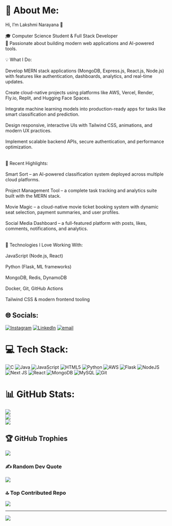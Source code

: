 # 💫 About Me:
Hi, I’m  Lakshmi Narayana 👋<br><br>🎓 Computer Science Student & Full Stack Developer<br>🚀 Passionate about building modern web applications and AI-powered tools.<br><br>💡 What I Do:<br><br>Develop MERN stack applications (MongoDB, Express.js, React.js, Node.js) with features like authentication, dashboards, analytics, and real-time updates.<br><br>Create cloud-native projects using platforms like AWS, Vercel, Render, Fly.io, Replit, and Hugging Face Spaces.<br><br>Integrate machine learning models into production-ready apps for tasks like smart classification and prediction.<br><br>Design responsive, interactive UIs with Tailwind CSS, animations, and modern UX practices.<br><br>Implement scalable backend APIs, secure authentication, and performance optimization.<br><br><br>🌟 Recent Highlights:<br><br>Smart Sort – an AI-powered classification system deployed across multiple cloud platforms.<br><br>Project Management Tool – a complete task tracking and analytics suite built with the MERN stack.<br><br>Movie Magic – a cloud-native movie ticket booking system with dynamic seat selection, payment summaries, and user profiles.<br><br>Social Media Dashboard – a full-featured platform with posts, likes, comments, notifications, and analytics.<br><br><br>🔧 Technologies I Love Working With:<br><br>JavaScript (Node.js, React)<br><br>Python (Flask, ML frameworks)<br><br>MongoDB, Redis, DynamoDB<br><br>Docker, Git, GitHub Actions<br><br>Tailwind CSS & modern frontend tooling<br>


## 🌐 Socials:
[![Instagram](https://img.shields.io/badge/Instagram-%23E4405F.svg?logo=Instagram&logoColor=white)](https://instagram.com/vamsi_sangaraju) [![LinkedIn](https://img.shields.io/badge/LinkedIn-%230077B5.svg?logo=linkedin&logoColor=white)](https://www.linkedin.com/in/lakshmi-narayana-sangaraju-a814472b6/) [![email](https://img.shields.io/badge/Email-D14836?logo=gmail&logoColor=white)](mailto:sangarajuvamsi6@gmail.com) 

# 💻 Tech Stack:
![C](https://img.shields.io/badge/c-%2300599C.svg?style=plastic&logo=c&logoColor=white) ![Java](https://img.shields.io/badge/java-%23ED8B00.svg?style=plastic&logo=openjdk&logoColor=white) ![JavaScript](https://img.shields.io/badge/javascript-%23323330.svg?style=plastic&logo=javascript&logoColor=%23F7DF1E) ![HTML5](https://img.shields.io/badge/html5-%23E34F26.svg?style=plastic&logo=html5&logoColor=white) ![Python](https://img.shields.io/badge/python-3670A0?style=plastic&logo=python&logoColor=ffdd54) ![AWS](https://img.shields.io/badge/AWS-%23FF9900.svg?style=plastic&logo=amazon-aws&logoColor=white) ![Flask](https://img.shields.io/badge/flask-%23000.svg?style=plastic&logo=flask&logoColor=white) ![NodeJS](https://img.shields.io/badge/node.js-6DA55F?style=plastic&logo=node.js&logoColor=white) ![Next JS](https://img.shields.io/badge/Next-black?style=plastic&logo=next.js&logoColor=white) ![React](https://img.shields.io/badge/react-%2320232a.svg?style=plastic&logo=react&logoColor=%2361DAFB) ![MongoDB](https://img.shields.io/badge/MongoDB-%234ea94b.svg?style=plastic&logo=mongodb&logoColor=white) ![MySQL](https://img.shields.io/badge/mysql-4479A1.svg?style=plastic&logo=mysql&logoColor=white) ![Git](https://img.shields.io/badge/git-%23F05033.svg?style=plastic&logo=git&logoColor=white)
# 📊 GitHub Stats:
![](https://github-readme-stats.vercel.app/api?username=vamsi746&theme=ambient_gradient&hide_border=false&include_all_commits=false&count_private=false)<br/>
![](https://nirzak-streak-stats.vercel.app/?user=vamsi746&theme=ambient_gradient&hide_border=false)<br/>
![](https://github-readme-stats.vercel.app/api/top-langs/?username=vamsi746&theme=ambient_gradient&hide_border=false&include_all_commits=false&count_private=false&layout=compact)

## 🏆 GitHub Trophies
![](https://github-profile-trophy.vercel.app/?username=vamsi746&theme=transparent&no-frame=false&no-bg=true&margin-w=4)

### ✍ Random Dev Quote
![](https://quotes-github-readme.vercel.app/api?type=horizontal&theme=radical)

### 🔝 Top Contributed Repo
![](https://github-contributor-stats.vercel.app/api?username=vamsi746&limit=5&theme=ambient_gradient&combine_all_yearly_contributions=true)

---
[![](https://visitcount.itsvg.in/api?id=vamsi746&icon=4&color=0)](https://visitcount.itsvg.in)

<!-- Proudly created with GPRM ( https://gprm.itsvg.in ) -->
